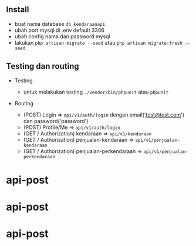 ## Install

- buat nama database `db_kendaraanapi`
- ubah port mysql di .env default 3306 
- ubah config nama dan password mysql
- lakukan `php artisan migrate --seed` atau `php artisan migrate:fresh --seed`

## Testing dan routing

- Testing
  - untuk melakukan testing `./vendor/bin/phpunit` atau `phpunit`
  
- Routing
  - (POST) Login => `api/v1/auth/login` dengan email('test@test.com') dan password('password')
  - (POST) Profile/Me => `api/v1/auth/login`
  - (GET / Authorization) kendaraan => `api/v1/kendaraan`
  - (GET / Authorization) penjualan-kendaraan => `api/v1/penjualan-kendaraan`
  - (GET / Authorization) penjualan-perkendaraan => `api/v1/penjualan-perkendaraan`
  
# api-post
# api-post
# api-post
